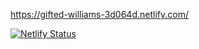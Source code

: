 https://gifted-williams-3d064d.netlify.com/

[![Netlify Status](https://api.netlify.com/api/v1/badges/aba91459-1183-477c-abd9-3343b8a5747f/deploy-status)](https://app.netlify.com/sites/gifted-williams-3d064d/deploys)
